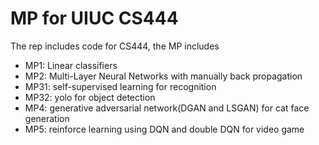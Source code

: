 # MP for UIUC CS444

The rep includes code for CS444, the MP includes 

* MP1: Linear classifiers
* MP2: Multi-Layer Neural Networks with manually back propagation
* MP31: self-supervised learning for recognition
* MP32: yolo for object detection
* MP4: generative adversarial network(DGAN and LSGAN) for cat face generation
* MP5: reinforce learning using DQN and double DQN for video game
